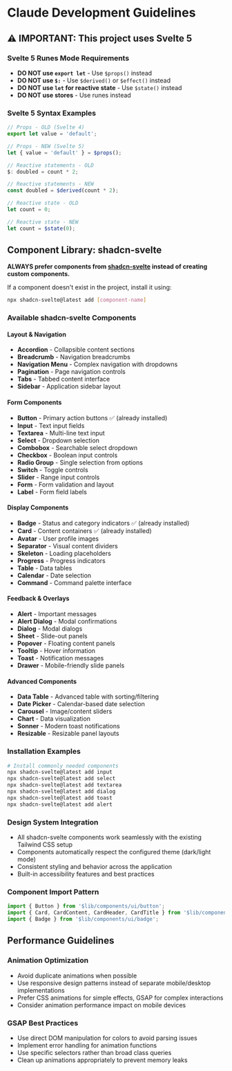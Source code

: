 # Claude Development Guidelines

## ⚠️ IMPORTANT: This project uses Svelte 5

### Svelte 5 Runes Mode Requirements
- **DO NOT use `export let`** - Use `$props()` instead
- **DO NOT use `$:`** - Use `$derived()` or `$effect()` instead
- **DO NOT use `let` for reactive state** - Use `$state()` instead
- **DO NOT use stores** - Use runes instead

### Svelte 5 Syntax Examples
```typescript
// Props - OLD (Svelte 4)
export let value = 'default';

// Props - NEW (Svelte 5)
let { value = 'default' } = $props();

// Reactive statements - OLD
$: doubled = count * 2;

// Reactive statements - NEW
const doubled = $derived(count * 2);

// Reactive state - OLD
let count = 0;

// Reactive state - NEW
let count = $state(0);
```

## Component Library: shadcn-svelte

**ALWAYS prefer components from [shadcn-svelte](https://www.shadcn-svelte.com/docs/components) instead of creating custom components.**

If a component doesn't exist in the project, install it using:
```bash
npx shadcn-svelte@latest add [component-name]
```

### Available shadcn-svelte Components

#### Layout & Navigation
- **Accordion** - Collapsible content sections
- **Breadcrumb** - Navigation breadcrumbs
- **Navigation Menu** - Complex navigation with dropdowns
- **Pagination** - Page navigation controls
- **Tabs** - Tabbed content interface
- **Sidebar** - Application sidebar layout

#### Form Components
- **Button** - Primary action buttons ✅ (already installed)
- **Input** - Text input fields
- **Textarea** - Multi-line text input
- **Select** - Dropdown selection
- **Combobox** - Searchable select dropdown
- **Checkbox** - Boolean input controls
- **Radio Group** - Single selection from options
- **Switch** - Toggle controls
- **Slider** - Range input controls
- **Form** - Form validation and layout
- **Label** - Form field labels

#### Display Components
- **Badge** - Status and category indicators ✅ (already installed)
- **Card** - Content containers ✅ (already installed)
- **Avatar** - User profile images
- **Separator** - Visual content dividers
- **Skeleton** - Loading placeholders
- **Progress** - Progress indicators
- **Table** - Data tables
- **Calendar** - Date selection
- **Command** - Command palette interface

#### Feedback & Overlays
- **Alert** - Important messages
- **Alert Dialog** - Modal confirmations
- **Dialog** - Modal dialogs
- **Sheet** - Slide-out panels
- **Popover** - Floating content panels
- **Tooltip** - Hover information
- **Toast** - Notification messages
- **Drawer** - Mobile-friendly slide panels

#### Advanced Components
- **Data Table** - Advanced table with sorting/filtering
- **Date Picker** - Calendar-based date selection
- **Carousel** - Image/content sliders
- **Chart** - Data visualization
- **Sonner** - Modern toast notifications
- **Resizable** - Resizable panel layouts

### Installation Examples
```bash
# Install commonly needed components
npx shadcn-svelte@latest add input
npx shadcn-svelte@latest add select
npx shadcn-svelte@latest add textarea
npx shadcn-svelte@latest add dialog
npx shadcn-svelte@latest add toast
npx shadcn-svelte@latest add alert
```

### Design System Integration
- All shadcn-svelte components work seamlessly with the existing Tailwind CSS setup
- Components automatically respect the configured theme (dark/light mode)
- Consistent styling and behavior across the application
- Built-in accessibility features and best practices

### Component Import Pattern
```typescript
import { Button } from '$lib/components/ui/button';
import { Card, CardContent, CardHeader, CardTitle } from '$lib/components/ui/card';
import { Badge } from '$lib/components/ui/badge';
```

## Performance Guidelines

### Animation Optimization
- Avoid duplicate animations when possible
- Use responsive design patterns instead of separate mobile/desktop implementations
- Prefer CSS animations for simple effects, GSAP for complex interactions
- Consider animation performance impact on mobile devices

### GSAP Best Practices
- Use direct DOM manipulation for colors to avoid parsing issues
- Implement error handling for animation functions
- Use specific selectors rather than broad class queries
- Clean up animations appropriately to prevent memory leaks